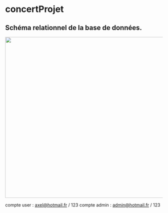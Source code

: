 # concertProjet

## Schéma relationnel de la base de données.

<div>
 <img src="https://raw.githubusercontent.com/axel-bonnefous12/Symfony/main/img/Sch%C3%A9ma%20relationnel.png?token=GHSAT0AAAAAABO3JTUXQRTRS3FDO7NLJPQCYQJS2WQ" width="692" height="515"></a>
</div>

compte user : axel@hotmail.fr / 123
compte admin : admin@hotmail.fr / 123
